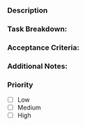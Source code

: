 ### Description

### Task Breakdown:

### Acceptance Criteria:

### Additional Notes:

### Priority
- [ ] Low
- [ ] Medium
- [ ] High
